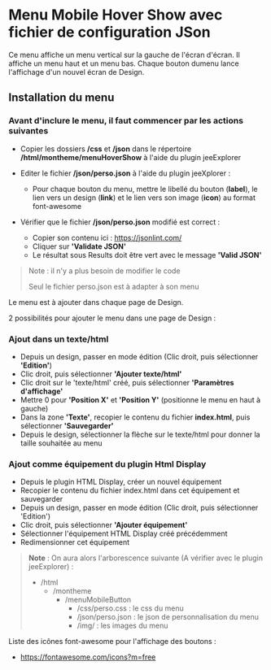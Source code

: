 # Menu Mobile Hover Show avec fichier de configuration JSon

Ce menu affiche un menu vertical sur la gauche de l'écran d'écran.
Il affiche un menu haut et un menu bas. Chaque bouton dumenu lance l'affichage d'un nouvel écran de Design.

## Installation du menu

### Avant d'inclure le menu, il faut commencer par les actions suivantes

   - Copier les dossiers **/css** et **/json** dans le répertoire **/html/montheme/menuHoverShow** à l'aide du plugin jeeExplorer

   - Editer le fichier **/json/perso.json** à l'aide du plugin jeeXplorer :
        - Pour chaque bouton du menu, mettre le libellé du bouton (**label**), le lien vers un design (**link**) et le lien vers son image (**icon**) au format font-awesome
   - Vérifier que le fichier **/json/perso.json** modifié est correct :
        - Copier son contenu ici : https://jsonlint.com/
        - Cliquer sur **'Validate JSON'**
        - Le résultat sous Results doit être vert avec le message **'Valid JSON'**

>Note : il n'y a plus besoin de modifier le code
>
>Seul le fichier perso.json est à adapter à son menu


Le menu est à ajouter dans chaque page de Design.

2 possibilités pour ajouter le menu dans une page de Design :

### Ajout dans un texte/html

   - Depuis un design, passer en mode édition (Clic droit, puis sélectionner **'Edition'**)
   - Clic droit, puis sélectionner **'Ajouter texte/html'**
   - Clic droit sur le 'texte/html' créé, puis sélectionner **'Paramètres d'affichage'**
   - Mettre 0 pour **'Position X'** et **'Position Y'** (positionne le menu en haut à gauche)
   - Dans la zone **'Texte'**, recopier le contenu du fichier **index.html**, puis sélectionner **'Sauvegarder'**
   - Depuis le design, sélectionner la flèche sur le texte/html pour donner la taille souhaitée au menu

### Ajout comme équipement du plugin Html Display

   - Depuis le plugin HTML Display, créer un nouvel équipement
   - Recopier le contenu du fichier index.html dans cet équipement et sauvegarder
   - Depuis un design, passer en mode édition (Clic droit, puis sélectionner 'Edition')
   - Clic droit, puis sélectionner **'Ajouter équipement'**
   - Sélectionner l'équipement HTML Display créé précédemment
   - Redimensionner cet équipement

>**Note** : On aura alors l'arborescence suivante (A vérifier avec le plugin jeeExplorer) :
>
>- /html
>    - /montheme
>    	- /menuMobileButton
>       	- /css/perso.css : le css du menu
>        	- /json/perso.json : le json de personnalisation du menu
>        	- /img/ : les images du menu

Liste des icônes font-awesome pour l'affichage des boutons :
- https://fontawesome.com/icons?m=free

